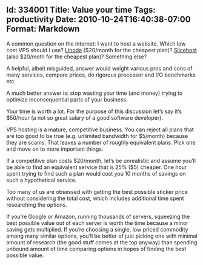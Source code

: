 Id: 334001
Title: Value your time
Tags: productivity
Date: 2010-10-24T16:40:38-07:00
Format: Markdown
--------------
A common question on the internet: I want to host a website. Which low
cost VPS should I use? [Linode](http://www.linode.com) (\$20/month for
the cheapest plan)? [Slicehost](http://www.slicehost.com/) (also
\$20/moth for the cheapest plan)? Something else?

A helpful, albeit misguided, answer would weight various pros and cons
of many services, compare prices, do rigorous processor and I/O
benchmarks etc.

A much better answer is: stop wasting your time (and money) trying to
optimize inconsequential parts of your business.

Your time is worth a lot. For the purpose of this discussion let’s say
it’s \$50/hour (a not so great salary of a good software developer).

VPS hosting is a mature, competitive business. You can reject all plans
that are too good to be true (e.g. unlimited bandwidth for \$5/month)
because they are scams. That leaves a number of roughly equivalent
plans. Pick one and move on to more important things.

If a competitive plan costs \$20/month, let’s be unrealistic and assume
you’ll be able to find an equivalent service that is 25% (\$5) cheaper.
One hour spent trying to find such a plan would cost you 10 months of
savings on such a hypothetical service.

Too many of us are obsessed with getting the best possible sticker price
without considering the total cost, which includes additional time spent
researching the options.

If you’re Google or Amazon, running thousands of servers, squeezing the
best possible value out of each server is worth the time because a minor
saving gets multiplied. If you’re choosing a single, low priced
commodity among many similar options, you’ll be better of just picking
one with minimal amount of research (the good stuff comes at the top
anyway) than spending unbound amount of time comparing options in hopes
of finding the best possible value.

